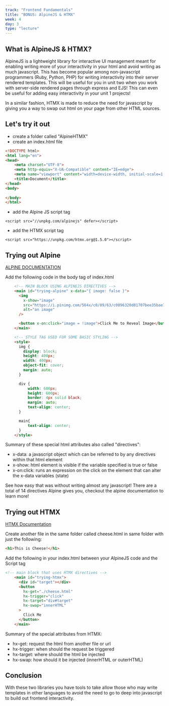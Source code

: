 ```yaml
---
track: "Frontend Fundamentals"
title: "BONUS: AlpineJS & HTMX"
week: 4
day: 3
type: "lecture"
---
```


## What is AlpineJS & HTMX?

AlpineJS is a lightweight library for interactive UI management meant for enabling writing more of your interactivity in your html and avoid writing as much javascript. This has become popular among non-javascript programmers (Ruby, Python, PHP) for writing interactivity into their server rendered templates. This will be useful for you in unit two when you work with server-side rendered pages through express and EJS! This can even be useful for adding easy interactivity in your unit 1 projects!

In a similar fashion, HTMX is made to reduce the need for javascript by giving you a way to swap out html on your page from other HTML sources.

## Let's try it out

- create a folder called "AlpineHTMX"
- create an index.html file

```html
<!DOCTYPE html>
<html lang="en">
<head>
    <meta charset="UTF-8">
    <meta http-equiv="X-UA-Compatible" content="IE=edge">
    <meta name="viewport" content="width=device-width, initial-scale=1.0">
    <title>Document</title>
</head>
<body>
    
</body>
</html>
```

- add the Alpine JS script tag

`<script src="//unpkg.com/alpinejs" defer></script>`

- add the HTMX script tag

`<script src="https://unpkg.com/htmx.org@1.5.0"></script>`

## Trying out Alpine

[ALPINE DOCUMENTATION](https://alpinejs.dev/)

Add the following code in the body tag of index.html

```html
    <!-- MAIN BLOCK USING ALPINEJS DIRECTIVES -->
    <main id="trying-alpine" x-data="{ image: false }">
      <img
        x-show="image"
        src="https://i.pinimg.com/564x/c0/89/63/c0896320d81707bee35bae7b331a6656.jpg"
        alt="an image"
      />

      <button x-on:click="image = !image">Click Me to Reveal Image</button>
    </main>

    <!-- STYLE TAG USED FOR SOME BASIC STYLING -->
    <style>
      img {
        display: block;
        height: 400px;
        width: 400px;
        object-fit: cover;
        margin: auto;
      }

      div {
          width: 600px;
          height: 600px;
          border: 4px solid black;
          margin: auto;
          text-align: center;
      }

      main{
          text-align: center;
      }
    </style>
```

Summary of these special html attributes also called "directives":

- x-data: a javascript object which can be referred to by any directives within that html element
- x-show: html element is visible if the variable specified is true or false
- x-on:click: runs an expression on the click on the element that can alter the x-data variables (state)

See how easy that was without writing almost any javascript! There are a total of 14 directives Alpine gives you, checkout the alpine documentation to learn more!

## Trying out HTMX

[HTMX Documentation](https://htmx.org/docs/)

Create another file in the same folder called cheese.html in same folder with just the following:

```html
<h1>This is Cheese!</h1>
```

Add the following in your index.html between your AlpineJS code and the Script tag

```html
<!-- main block that uses HTMX directives -->
    <main id="trying-htmx">
      <div id="target"></div>
      <button
        hx-get="./cheese.html"
        hx-trigger="click"
        hx-target="div#target"
        hx-swap="innerHTML"
      >
        Click Me
      </button>
    </main>
```

Summary of the special attributes from HTMX:
- hx-get: request the html from another file or url
- hx-trigger: when should the request be triggered
- hx-target: where should the html be injected
- hx-swap: how should it be injected (innerHTML or outerHTML)

## Conclusion

With these two libraries you have tools to take allow those who may write templates in other languages to avoid the need to go to deep into javascript to build out frontend interactivity.